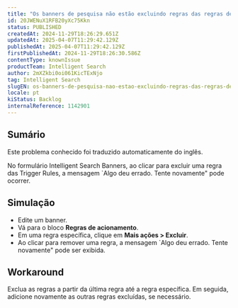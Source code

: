 ```yaml
---
title: "Os banners de pesquisa não estão excluindo regras das regras de acionamento"
id: 20JWENuX1RFB20yXc75Kkn
status: PUBLISHED
createdAt: 2024-11-29T18:26:29.651Z
updatedAt: 2025-04-07T11:29:42.129Z
publishedAt: 2025-04-07T11:29:42.129Z
firstPublishedAt: 2024-11-29T18:26:30.586Z
contentType: knownIssue
productTeam: Intelligent Search
author: 2mXZkbi0oi061KicTExNjo
tag: Intelligent Search
slugEN: os-banners-de-pesquisa-nao-estao-excluindo-regras-das-regras-de-acionamento
locale: pt
kiStatus: Backlog
internalReference: 1142901
---
```


## Sumário

<div class="alert alert-info">
  <p>Este problema conhecido foi traduzido automaticamente do inglês.</p>
</div>


No formulário Intelligent Search Banners, ao clicar para excluir uma regra das Trigger Rules, a mensagem `Algo deu errado. Tente novamente" pode ocorrer.

## Simulação



- Edite um banner.
- Vá para o bloco **Regras de acionamento**.
- Em uma regra específica, clique em **Mais ações > Excluir**.
- Ao clicar para remover uma regra, a mensagem `Algo deu errado. Tente novamente" pode ser exibida.



## Workaround


Exclua as regras a partir da última regra até a regra específica. Em seguida, adicione novamente as outras regras excluídas, se necessário.





